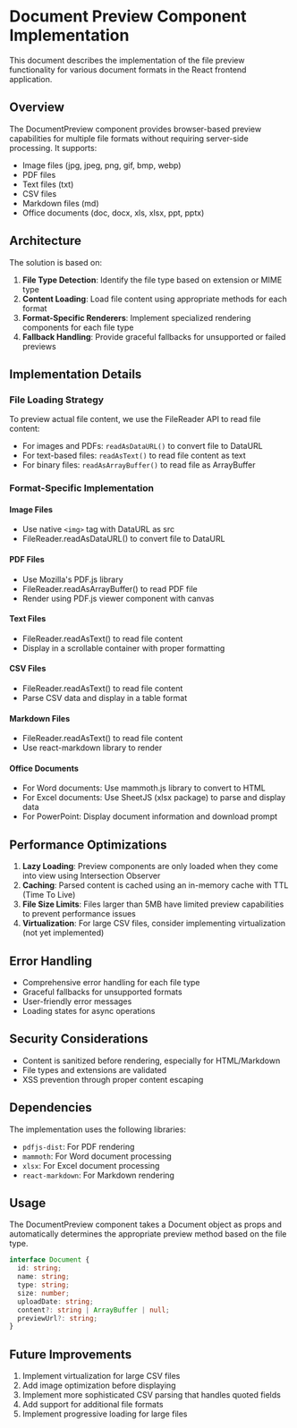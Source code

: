 # Document Preview Component Implementation

This document describes the implementation of the file preview functionality for various document formats in the React frontend application.

## Overview

The DocumentPreview component provides browser-based preview capabilities for multiple file formats without requiring server-side processing. It supports:

- Image files (jpg, jpeg, png, gif, bmp, webp)
- PDF files
- Text files (txt)
- CSV files
- Markdown files (md)
- Office documents (doc, docx, xls, xlsx, ppt, pptx)

## Architecture

The solution is based on:

1. **File Type Detection**: Identify the file type based on extension or MIME type
2. **Content Loading**: Load file content using appropriate methods for each format
3. **Format-Specific Renderers**: Implement specialized rendering components for each file type
4. **Fallback Handling**: Provide graceful fallbacks for unsupported or failed previews

## Implementation Details

### File Loading Strategy

To preview actual file content, we use the FileReader API to read file content:

- For images and PDFs: `readAsDataURL()` to convert file to DataURL
- For text-based files: `readAsText()` to read file content as text
- For binary files: `readAsArrayBuffer()` to read file as ArrayBuffer

### Format-Specific Implementation

#### Image Files
- Use native `<img>` tag with DataURL as src
- FileReader.readAsDataURL() to convert file to DataURL

#### PDF Files
- Use Mozilla's PDF.js library
- FileReader.readAsArrayBuffer() to read PDF file
- Render using PDF.js viewer component with canvas

#### Text Files
- FileReader.readAsText() to read file content
- Display in a scrollable container with proper formatting

#### CSV Files
- FileReader.readAsText() to read file content
- Parse CSV data and display in a table format

#### Markdown Files
- FileReader.readAsText() to read file content
- Use react-markdown library to render

#### Office Documents
- For Word documents: Use mammoth.js library to convert to HTML
- For Excel documents: Use SheetJS (xlsx package) to parse and display data
- For PowerPoint: Display document information and download prompt

## Performance Optimizations

1. **Lazy Loading**: Preview components are only loaded when they come into view using Intersection Observer
2. **Caching**: Parsed content is cached using an in-memory cache with TTL (Time To Live)
3. **File Size Limits**: Files larger than 5MB have limited preview capabilities to prevent performance issues
4. **Virtualization**: For large CSV files, consider implementing virtualization (not yet implemented)

## Error Handling

- Comprehensive error handling for each file type
- Graceful fallbacks for unsupported formats
- User-friendly error messages
- Loading states for async operations

## Security Considerations

- Content is sanitized before rendering, especially for HTML/Markdown
- File types and extensions are validated
- XSS prevention through proper content escaping

## Dependencies

The implementation uses the following libraries:

- `pdfjs-dist`: For PDF rendering
- `mammoth`: For Word document processing
- `xlsx`: For Excel document processing
- `react-markdown`: For Markdown rendering

## Usage

The DocumentPreview component takes a Document object as props and automatically determines the appropriate preview method based on the file type.

```typescript
interface Document {
  id: string;
  name: string;
  type: string;
  size: number;
  uploadDate: string;
  content?: string | ArrayBuffer | null;
  previewUrl?: string;
}
```

## Future Improvements

1. Implement virtualization for large CSV files
2. Add image optimization before displaying
3. Implement more sophisticated CSV parsing that handles quoted fields
4. Add support for additional file formats
5. Implement progressive loading for large files